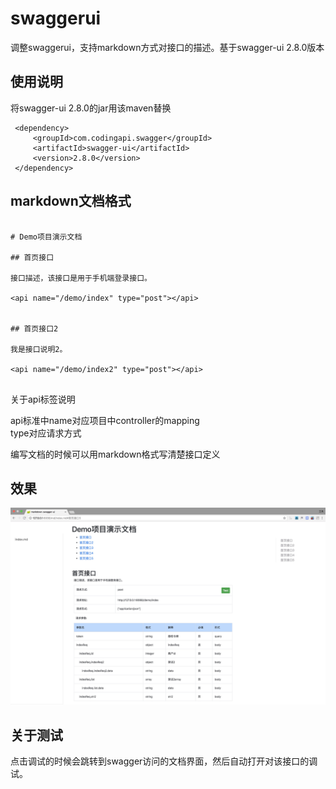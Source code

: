# swaggerui


调整swaggerui，支持markdown方式对接口的描述。基于swagger-ui 2.8.0版本


## 使用说明

将swagger-ui 2.8.0的jar用该maven替换

``` 
 <dependency>
     <groupId>com.codingapi.swagger</groupId>
     <artifactId>swagger-ui</artifactId>
     <version>2.8.0</version>
 </dependency>
```


## markdown文档格式

```

# Demo项目演示文档

## 首页接口

接口描述，该接口是用于手机端登录接口。 

<api name="/demo/index" type="post"></api>


## 首页接口2

我是接口说明2。 

<api name="/demo/index2" type="post"></api>


```

关于api标签说明  

api标准中name对应项目中controller的mapping  
type对应请求方式   


编写文档的时候可以用markdown格式写清楚接口定义


## 效果

![](swagger-ui.png)

## 关于测试

点击调试的时候会跳转到swagger访问的文档界面，然后自动打开对该接口的调试。



